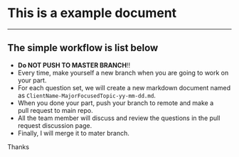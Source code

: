 # This is a example document
---
## The simple workflow is list below
- **Do NOT PUSH TO MASTER BRANCH**!!
- Every time, make yourself a new branch when you are going to work on your part.
- For each question set, we will create a new markdown document named as `ClientName-MajorFocusedTopic-yy-mm-dd.md`.
- When you done your part, push your branch to remote and make a pull request to main repo.
- All the team member will discuss and review the questions in the pull request discussion page.
- Finally, I will merge it to mater branch.

Thanks
